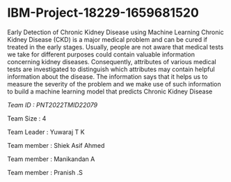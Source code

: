 # IBM-Project-18229-1659681520

Early Detection of Chronic Kidney Disease using Machine Learning
Chronic Kidney Disease (CKD) is a major medical problem and can be cured if treated in the early stages.
Usually, people are not aware that medical tests we take for different purposes could contain valuable information concerning kidney diseases. 
Consequently, attributes of various medical tests are investigated to distinguish which attributes may contain helpful information about the disease. 
The information says that it helps us to measure the severity of the problem and we make use of such information to build a machine learning model that predicts Chronic Kidney Disease



*Team ID : PNT2022TMID22079*

Team Size : 4

Team Leader : Yuwaraj T K

Team member : Shiek Asif Ahmed

Team member : Manikandan A

Team member : Pranish .S
